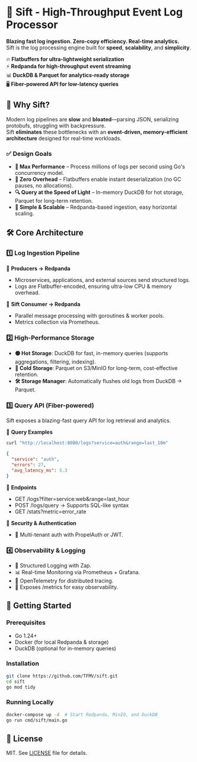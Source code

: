 # 🚀 Sift - High-Throughput Event Log Processor

**Blazing fast log ingestion. Zero-copy efficiency. Real-time analytics.**  
Sift is the log processing engine built for **speed**, **scalability**, and **simplicity**.  

🔥 **Flatbuffers for ultra-lightweight serialization**  
⚡ **Redpanda for high-throughput event streaming**  
📊 **DuckDB & Parquet for analytics-ready storage**  
🖥️ **Fiber-powered API for low-latency queries**  

## 🎯 Why Sift?

Modern log pipelines are **slow** and **bloated**—parsing JSON, serializing protobufs, struggling with backpressure.  
Sift **eliminates** these bottlenecks with an **event-driven, memory-efficient architecture** designed for real-time workloads.

### ✅ Design Goals

- **🚀 Max Performance** – Process millions of logs per second using Go's concurrency model.
- **📡 Zero Overhead** – Flatbuffers enable instant deserialization (no GC pauses, no allocations).
- **🔍 Query at the Speed of Light** – In-memory DuckDB for hot storage, Parquet for long-term retention.
- **🔗 Simple & Scalable** – Redpanda-based ingestion, easy horizontal scaling.

## 🛠️ Core Architecture

### 1️⃣ Log Ingestion Pipeline

🔹 **Producers → Redpanda**  

- Microservices, applications, and external sources send structured logs.  
- Logs are Flatbuffer-encoded, ensuring ultra-low CPU & memory overhead.  

🔹 **Sift Consumer → Redpanda**  

- Parallel message processing with goroutines & worker pools.  
- Metrics collection via Prometheus.  

### 2️⃣ High-Performance Storage

- **🟢 Hot Storage**: DuckDB for fast, in-memory queries (supports aggregations, filtering, indexing).  
- **🔵 Cold Storage**: Parquet on S3/MinIO for long-term, cost-effective retention.  
- **🛠 Storage Manager**: Automatically flushes old logs from DuckDB → Parquet.  

### 3️⃣ Query API (Fiber-powered)

Sift exposes a blazing-fast query API for log retrieval and analytics.

🔹 **Query Examples**

```bash
curl "http://localhost:8080/logs?service=auth&range=last_10m"
```

```json
{
  "service": "auth",
  "errors": 27,
  "avg_latency_ms": 5.3
}
```

🔹 **Endpoints**

- GET /logs?filter=service:web&range=last_hour
- POST /logs/query → Supports SQL-like syntax
- GET /stats?metric=error_rate

🔹 **Security & Authentication**

- 🔐 Multi-tenant auth with PropelAuth or JWT.

### 4️⃣ Observability & Logging

- 📄 Structured Logging with Zap.
- 📊 Real-time Monitoring via Prometheus + Grafana.
- 📡 OpenTelemetry for distributed tracing.
- 📍 Exposes /metrics for easy observability.

## 🏁 Getting Started

### Prerequisites

- Go 1.24+
- Docker (for local Redpanda & storage)
- DuckDB (optional for in-memory queries)

### Installation

```bash
git clone https://github.com/TFMV/sift.git
cd sift
go mod tidy
```

### Running Locally

```bash
docker-compose up -d  # Start Redpanda, MinIO, and DuckDB
go run cmd/sift/main.go
```

## 📜 License

MIT. See [LICENSE](LICENSE) file for details.
